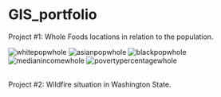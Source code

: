# GIS_portfolio

Project #1: Whole Foods locations in relation to the population.

![whitepopwhole](https://github.com/kaibailey2/GIS_portfolio/assets/148814961/0a483b6f-ecc2-4f15-80be-1efce977a2da)
![asianpopwhole](https://github.com/kaibailey2/GIS_portfolio/assets/148814961/5b3a4059-3393-4484-b38d-b01b49b52253)
![blackpopwhole](https://github.com/kaibailey2/GIS_portfolio/assets/148814961/365608a6-8250-4bde-bd7b-d00cce445edc)
![medianincomewhole](https://github.com/kaibailey2/GIS_portfolio/assets/148814961/f34a5b27-0a38-4507-82c7-580f2778ba89)
![povertypercentagewhole](https://github.com/kaibailey2/GIS_portfolio/assets/148814961/be5538fb-e054-4a3b-add4-af73808e5aca)

<br>
Project #2: Wildfire situation in Washington State.
